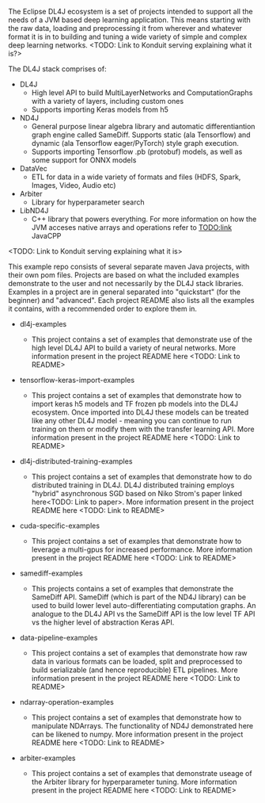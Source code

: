 The Eclipse DL4J ecosystem is a set of projects intended to support all the needs of a JVM based deep learning application. This means starting with the raw data, loading and preprocessing it from wherever and whatever format it is in to building and tuning a wide variety of simple and complex deep learning networks. 
<TODO: Link to Konduit serving explaining what it is?>

The DL4J stack comprises of:
- DL4J
	* High level API to build MultiLayerNetworks and ComputationGraphs with a variety of layers, including custom ones
	* Supports importing Keras models from h5
- ND4J
	* General purpose linear algebra library and automatic differentiantion graph engine called SameDiff. Supports static (ala Tensorflow) and dynamic (ala Tensorflow eager/PyTorch)  style graph execution.
	* Supports importing Tensorflow .pb (protobuf) models, as well as some support for ONNX models 
- DataVec
	* ETL for data in a wide variety of formats and files (HDFS, Spark, Images, Video, Audio etc)
- Arbiter
	* Library for hyperparameter search
- LibND4J
	* C++ library that powers everything. For more information on how the JVM acceses native arrays and operations refer to <TODO:link> JavaCPP

<TODO: Link to Konduit serving explaining what it is>

This example repo consists of several separate maven Java projects, with their own pom files. Projects are based on what the included examples demonstrate to the user and not necessarily by the DL4J stack libraries. Examples in a project are in general separated into "quickstart" (for the beginner) and "advanced". Each project README also lists all the examples it contains, with a recommended order to explore them in. 

- dl4j-examples
	* This project contains a set of examples that demonstrate use of the high level DL4J API to build a variety of neural networks. More information present in the project README here <TODO: Link to README>

- tensorflow-keras-import-examples
	* This project contains a set of examples that demonstrate how to import keras h5 models and TF frozen pb models into the DL4J ecosystem. Once imported into DL4J these models can be treated like any other DL4J model - meaning you can continue to run training on them or modify them with the transfer learning API. More information present in the project README here <TODO: Link to README>

- dl4j-distributed-training-examples
	* This project contains a set of examples that demonstrate how to do distributed training in DL4J. DL4J distributed training employs "hybrid" asynchronous SGD based on Niko Strom's paper linked here<TODO: Link to paper>. More information present in the project README here <TODO: Link to README>

- cuda-specific-examples
	* This project contains a set of examples that demonstrate how to leverage a multi-gpus for increased performance. More information present in the project README here <TODO: Link to README> 

- samediff-examples
	* This projects contains a set of examples that demonstrate the SameDiff API. SameDiff (which is part of the ND4J library) can be used to build lower level auto-differentiating computation graphs. An analogue to the DL4J API vs the SameDiff API is the low level TF API vs the higher level of abstraction Keras API.

- data-pipeline-examples
	* This project contains a set of examples that demonstrate how raw data in various formats can be loaded, split and preprocessed to build serializable (and hence reproducible) ETL pipelines. More information present in the project README here <TODO: Link to README>

- ndarray-operation-examples
	* This project contains a set of examples that demonstrate how to manipulate NDArrays. The functionality of ND4J demonstrated here can be likened to numpy. More information present in the project README here <TODO: Link to README>

- arbiter-examples
	* This project contains a set of examples that demonstrate useage of the Arbiter library for hyperparameter tuning. More information present in the project README here <TODO: Link to README>


